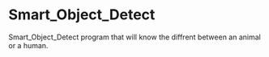 # Smart_Object_Detect
Smart_Object_Detect program that will know the diffrent between an animal or a human.
